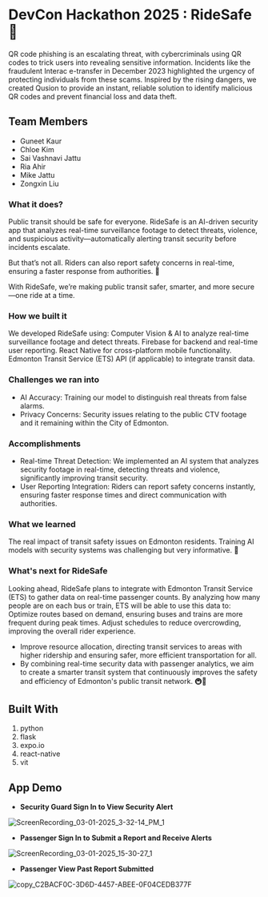 # DevCon Hackathon 2025 : RideSafe 🚊

QR code phishing is an escalating threat, with cybercriminals using QR codes to trick users into revealing sensitive information. Incidents like the fraudulent Interac e-transfer in December 2023 highlighted the urgency of protecting individuals from these scams. Inspired by the rising dangers, we created Qusion to provide an instant, reliable solution to identify malicious QR codes and prevent financial loss and data theft.

## Team Members
* Guneet Kaur
* Chloe Kim
* Sai Vashnavi Jattu
* Ria Ahir
* Mike Jattu
* Zongxin Liu

### What it does? 
Public transit should be safe for everyone. RideSafe is an AI-driven security app that analyzes real-time surveillance footage to detect threats, violence, and suspicious activity—automatically alerting transit security before incidents escalate.

But that’s not all. Riders can also report safety concerns in real-time, ensuring a faster response from authorities. 🚏

With RideSafe, we’re making public transit safer, smarter, and more secure—one ride at a time.

### How we built it 
We developed RideSafe using: Computer Vision & AI to analyze real-time surveillance footage and detect threats. Firebase for backend and real-time user reporting. React Native for cross-platform mobile functionality. Edmonton Transit Service (ETS) API (if applicable) to integrate transit data.

### Challenges we ran into
* AI Accuracy: Training our model to distinguish real threats from false alarms. 
* Privacy Concerns: Security issues relating to the public CTV footage and it remaining within the City of Edmonton.

### Accomplishments 
* Real-time Threat Detection: We implemented an AI system that analyzes security footage in real-time, detecting threats and violence, significantly improving transit security.
* User Reporting Integration: Riders can report safety concerns instantly, ensuring faster response times and direct communication with authorities.

### What we learned
The real impact of transit safety issues on Edmonton residents. Training AI models with security systems was challenging but very informative. 🚞

### What's next for RideSafe
Looking ahead, RideSafe plans to integrate with Edmonton Transit Service (ETS) to gather data on real-time passenger counts. By analyzing how many people are on each bus or train, ETS will be able to use this data to:
Optimize routes based on demand, ensuring buses and trains are more frequent during peak times.
Adjust schedules to reduce overcrowding, improving the overall rider experience.
* Improve resource allocation, directing transit services to areas with higher ridership and ensuring safer, more efficient transportation for all.
* By combining real-time security data with passenger analytics, we aim to create a smarter transit system that continuously improves the safety and efficiency of Edmonton's public transit network. 🚇🚀
  
## Built With
1. python
2. flask
3. expo.io
4. react-native
5. vit

## App Demo
- **Security Guard Sign In to View Security Alert**
  
![ScreenRecording_03-01-2025_3-32-14_PM_1](https://github.com/user-attachments/assets/88804d4e-f234-4599-b5d4-d6cad8b27699)

- **Passenger Sign In to Submit a Report and Receive Alerts**
  
![ScreenRecording_03-01-2025_15-30-27_1](https://github.com/user-attachments/assets/8f83c683-049d-4b01-86f0-0bf5c3603312)

- **Passenger View Past Report Submitted**

![copy_C2BACF0C-3D6D-4457-ABEE-0F04CEDB377F](https://github.com/user-attachments/assets/05c9e12d-4cb2-4be2-8aea-172ca8fa8a7b)



